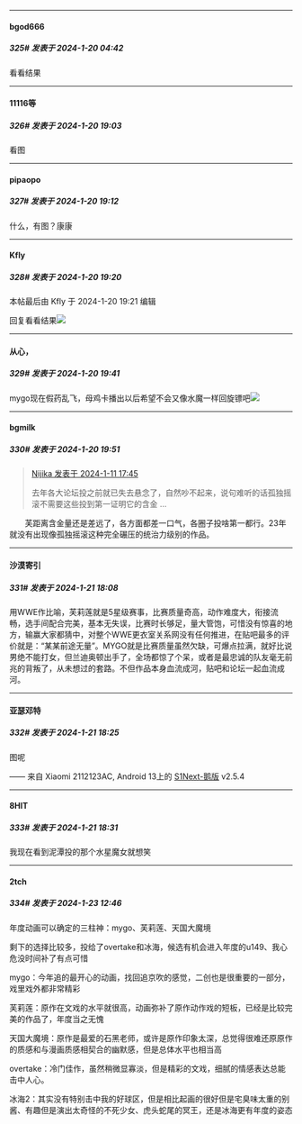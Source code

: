 
*****

####  bgod666  
##### 325#       发表于 2024-1-20 04:42

看看结果


*****

####  11116等  
##### 326#       发表于 2024-1-20 19:03

看图

*****

####  pipaopo  
##### 327#       发表于 2024-1-20 19:12

什么，有图？康康


*****

####  Kfly  
##### 328#       发表于 2024-1-20 19:20

 本帖最后由 Kfly 于 2024-1-20 19:21 编辑 

回复看看结果<img src="https://static.saraba1st.com/image/smiley/face2017/068.png" referrerpolicy="no-referrer">


*****

####  从心，  
##### 329#       发表于 2024-1-20 19:41

mygo现在假药乱飞，母鸡卡播出以后希望不会又像水魔一样回旋镖吧<img src="https://static.saraba1st.com/image/smiley/face2017/010.png" referrerpolicy="no-referrer">


*****

####  bgmilk  
##### 330#       发表于 2024-1-20 19:51

<blockquote><a href="httphttps://bbs.saraba1st.com/2b/forum.php?mod=redirect&amp;goto=findpost&amp;pid=63617833&amp;ptid=2166122" target="_blank">Nijika 发表于 2024-1-11 17:45</a>

去年各大论坛投之前就已失去悬念了，自然吵不起来，说句难听的话孤独摇滚不需要这些投到第一证明它的含金 ...</blockquote>
       芙距离含金量还是差远了，各方面都差一口气，各圈子投啥第一都行。23年就没有出现像孤独摇滚这种完全碾压的统治力级别的作品。


*****

####  沙漠寄引  
##### 331#       发表于 2024-1-21 18:08

用WWE作比喻，芙莉莲就是5星级赛事，比赛质量奇高，动作难度大，衔接流畅，选手间配合完美，基本无失误，比赛时长够足，量大管饱，可惜没有惊喜的地方，输赢大家都猜中，对整个WWE更衣室关系网没有任何推进，在贴吧最多的评价就是：“某某前途无量”。MYGO就是比赛质量虽然欠缺，可爆点拉满，就好比说男绝不能打女，但兰迪奥顿出手了，全场都惊了个呆，或者是最忠诚的队友毫无前兆的背叛了，从未想过的套路。不但作品本身血流成河，贴吧和论坛一起血流成河。


*****

####  亚瑟邓特  
##### 332#       发表于 2024-1-21 18:25

图呢

—— 来自 Xiaomi 2112123AC, Android 13上的 [S1Next-鹅版](https://github.com/ykrank/S1-Next/releases) v2.5.4

*****

####  8HIT  
##### 333#       发表于 2024-1-21 18:31

我现在看到泥潭投的那个水星魔女就想笑


*****

####  2tch  
##### 334#       发表于 2024-1-23 12:46

年度动画可以确定的三柱神：mygo、芙莉莲、天国大魔境

剩下的选择比较多，投给了overtake和冰海，候选有机会进入年度的u149、我心危没时间补了有点可惜

mygo：今年追的最开心的动画，找回追京吹的感觉，二创也是很重要的一部分，戏里戏外都非常精彩

芙莉莲：原作在文戏的水平就很高，动画弥补了原作动作戏的短板，已经是比较完美的作品了，年度当之无愧

天国大魔境：原作是最爱的石黑老师，或许是原作印象太深，总觉得很难还原原作的质感和与漫画质感相契合的幽默感，但是总体水平也相当高

overtake：冷门佳作，虽然稍微显寡淡，但是精彩的文戏，细腻的情感表达总能击中人心。

冰海2：其实没有特别击中我的好球区，但是相比起画的很好但是宅臭味太重的别酱、有趣但是演出太奇怪的不死少女、虎头蛇尾的冥王，还是冰海更有年度的姿态

